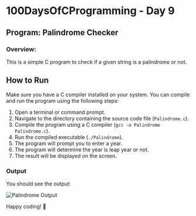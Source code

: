 
# 100DaysOfCProgramming - Day 9

## Program: Palindrome Checker

### Overview:
This is a simple C program to check if a given string is a palindrome or not.
   
## How to Run

Make sure you have a C compiler installed on your system. You can compile and run the program using the following steps:

1. Open a terminal or command prompt.
2. Navigate to the directory containing the source code file (`Palindrome.c`).
3. Compile the program using a C compiler (`gcc -o Palindrome Palindrome.c`).
4. Run the compiled executable (`./Palindrome`).
5. The program will prompt you to enter a year.
6. The program will determine the year is leap year or not.
7. The result will be displayed on the screen.

### Output

You should see the output:

![Palindrome Output](Palindrome.png)


Happy coding! 🚀
